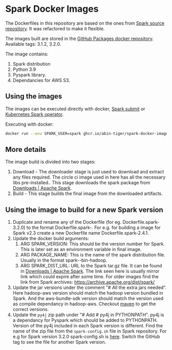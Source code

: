 # Spark Docker Images

The Dockerfiles in this repository are based on the ones from [Spark source repository](https://github.com/apache/spark/tree/master/resource-managers/kubernetes/docker/src/main/dockerfiles/spark). It was refactored to make it flexible.

The images built are stored in the [GitHub Packages docker repository](https://github.com/users/abin-tiger/packages/container/package/spark-docker-image). Available tags: 3.1.2, 3.2.0.

The image contains:
1. Spark distribution
2. Python 3.9
3. Pyspark library.
4. Dependancies for AWS S3.


## Using the images

The images can be executed directly with docker, [Spark submit](https://spark.apache.org/docs/latest/running-on-kubernetes.html#cluster-mode) or [Kubernetes Spark operator](https://github.com/GoogleCloudPlatform/spark-on-k8s-operator).

Executing with docker:

```bash
docker run --env SPARK_USER=spark ghcr.io/abin-tiger/spark-docker-image:3.1.2 spark-submit --class org.apache.spark.examples.SparkPi local:///opt/spark/examples/jars/spark-examples_2.12-3.1.2.jar
```

## More details

The image build is divided into two stages: 
1. Download - The downloader stage is just used to download and extract any files required. The circle ci image used in here has all the necessary libs pre-installed.. This stage downloads the spark package from [Downloads | Apache Spark](https://spark.apache.org/downloads.html).
2. Build - This stage builds the final image from the downloaded artifacts.


## Using the image to build for a new Spark version

1. Duplicate and rename any of the Dockerfile (for eg. Dockerfile.spark-3.2.0) to the format Dockerfile.spark-<version>. For e.g. for building a image for Spark v2.3 create a new Dockerfile name Dockerfile.spark-2.4.1.
2. Update the docker build arguments:
    1. ARG SPARK_VERSION: This should be the version number for Spark. This is later set as an environment variable in final image.
    2. ARG PACKAGE_NAME: This is the name of the spark distribution file. Usually in the format spark-<spark version>-bin-hadoop<hadoop version>.
    3. ARG SPARK_DIST_URL: URL to the Spark tar.gz file. It can be found in [Downloads | Apache Spark](https://spark.apache.org/downloads.html). The link seen here is usually mirror link which could expire after some time. For older images find the link from Spark archives: https://archive.apache.org/dist/spark/
3. Update the jar versions under the comment "# All the extra jars needed". Here hadoop-aws version should match the hadoop version bundled in Spark. And the aws-bundle-sdk version should match the version used as compile dependancy in hadoop-aws. Checkout [maven](https://mvnrepository.com/artifact/org.apache.hadoop/hadoop-aws) to get the correct versions.
4. Update the `py4j` zip path under "# Add # py4j in PYTHONPATH". py4j is a dependancy for Pyspark which should be added to PYTHONPATH. Version of the py4j included in each Spark version is different. Find the name of the zip file from the `spark-config.sh` file in Spark repository. For e.g for Spark version 3.2.0 spark-config.sh is [here](https://github.com/abin-tiger/spark/blob/v3.2.0/sbin/spark-config.sh). Switch the GitHub tag to see the file for another Spark version.
